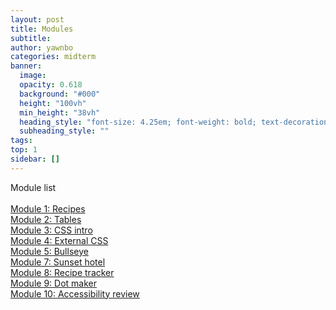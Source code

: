 ```yaml
---
layout: post
title: Modules
subtitle:
author: yawnbo
categories: midterm
banner:
  image:
  opacity: 0.618
  background: "#000"
  height: "100vh"
  min_height: "38vh"
  heading_style: "font-size: 4.25em; font-weight: bold; text-decoration: underline"
  subheading_style: ""
tags: 
top: 1
sidebar: []
---
```


Module list<br><br>
    <a href="https://yawnbo.github.io/me/01/index.html" target="_blank">Module 1: Recipes</a><br>
    <a href="https://yawnbo.github.io/me/M02/index.html" target="_blank">Module 2: Tables</a><br>
    <a href="https://yawnbo.github.io/me/M03/index.html" target="_blank">Module 3: CSS intro</a><br>
    <a href="https://yawnbo.github.io/me/M04/index.html" target="_blank">Module 4: External CSS</a><br>
    <a href="https://yawnbo.github.io/me/M05/index.html" target="_blank">Module 5: Bullseye</a><br>
    <a href="https://yawnbo.github.io/me/M07/" target="_blank">Module 7: Sunset hotel</a><br>
    <a href="https://yawnbo.github.io/me/M08/index.html" target="_blank">Module 8: Recipe tracker</a><br>
    <a href="https://yawnbo.github.io/me/M09/index.html" target="_blank">Module 9: Dot maker</a><br>
    <a href="https://yawnbo.github.io/me/M10/index.html" target="_blank">Module 10: Accessibility review</a><br>
